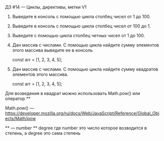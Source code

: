 ДЗ #14 — Циклы, директивы, метки V1

1. Выведите в консоль с помощью цикла столбец чисел от 1 до 100.

2. Выведите в консоль с помощью цикла столбец чисел от 100 до 1.

3. Выведите с помощью цикла столбец четных чисел от 1 до 100.

4. Дан массив с числами. С помощью цикла найдите сумму элементов этого массива выведите ее в консоль

   const arr = [1, 2, 3, 4, 5];

5. Дан массив с числами. С помощью цикла найдите сумму квадратов элементов этого массива.

   const arr = [1, 2, 3, 4, 5];

Для возведения в квадрат можно использовать Math.pow() или оператор **

Math.pow() — https://developer.mozilla.org/ru/docs/Web/JavaScript/Reference/Global_Objects/Math/pow

** — number ** degree где number это число которое возводится в степень, а degree это сама степень
